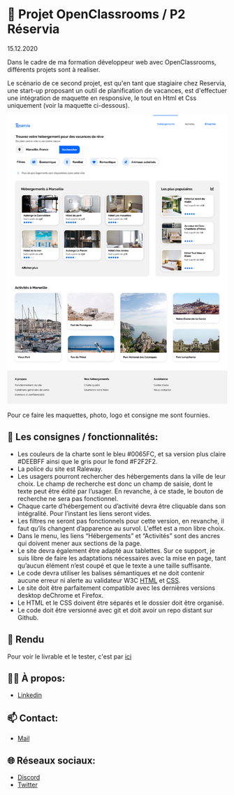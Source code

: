 # 📢 Projet OpenClassrooms / P2 Réservia
<p>15.12.2020</p>
<p> 
  Dans le cadre de ma formation développeur web avec OpenClassrooms, différents projets sont à realiser.
</p>

<p> 
  Le scénario de ce second projet, est qu'en tant que stagiaire chez Reservia, une start-up proposant un outil de planification de vacances,
est d'effectuer une intégration de maquette en responsive, le tout en Html et Css uniquement (voir la maquette ci-dessous).
</p>

<img  alt="maquettes verion pc" src="https://github.com/Cyrille57/CyrilleMorel_2_15122020/blob/master/screenshot/Desktop%20-%201.png">


<p> 
  Pour ce faire les maquettes, photo, logo et consigne me sont fournies.
</p>

<h2>📝 Les consignes / fonctionnalités: </h2>

<ul>
  <li>
    Les couleurs de la charte sont le bleu #0065FC, et sa version plus claire #DEEBFF ainsi que le gris pour le fond #F2F2F2.
  </li>
  <li>
    La police du site est Raleway.
  </li>
  <li>
    Les usagers pourront rechercher des hébergements dans la ville de leur choix. Le champ de recherche est donc un champ de saisie, dont le texte peut être édité par l’usager. En revanche, à ce stade, le bouton de recherche ne sera pas fonctionnel.
  </li>
  <li>
    Chaque carte d’hébergement ou d’activité devra être cliquable dans son intégralité. Pour l’instant les liens seront vides.
  </li>
  <li>
    Les filtres ne seront pas fonctionnels pour cette version, en revanche, il faut qu’ils changent d’apparence au survol. L'effet est a mon libre choix.
  </li>
  <li>
    Dans le menu, les liens “Hébergements” et “Activités” sont des ancres qui doivent mener aux sections de la page.
  </li>
  <li>
    Le site devra également être adapté aux tablettes. Sur ce support, je suis libre de faire les adaptations nécessaires avec la mise en page, tant qu’aucun élément n’est coupé et que le texte a une taille suffisante.
  </li>
  <li>
    Le code devra utiliser les balises sémantiques et ne doit contenir aucune erreur ni alerte au validateur W3C <a href="https://validator.w3.org/nu/?doc=https%3A%2F%2Fcyrille57.github.io%2Foc-2-reservia%2F">HTML</a> et <a href="https://jigsaw.w3.org/css-validator/validator?uri=https%3A%2F%2Fcyrille57.github.io%2Foc-2-reservia%2F&profile=css3svg&usermedium=all&warning=1&vextwarning=&lang=fr">CSS</a>.
  </li>
  <li>
    Le site doit être parfaitement compatible avec les dernières versions desktop deChrome et Firefox.
  </li>
  <li>
    Le HTML et le CSS doivent être séparés et le dossier doit être organisé.
  </li>
  <li>
    Le code doit être versionné avec git et doit avoir un repo distant sur Github.
  </li>
</ul>

<h2>👀 Rendu </h2>

<p>
  Pour voir le livrable et le tester, c'est par <a href="https://cyrille57.github.io/oc-2-reservia/">ici</a>
</p>

<h2>🙋‍♂️ À propos: </h2>

<ul>
  <li>
    <a href="https://www.linkedin.com/in/cyrille-morel/">Linkedin</a>
  </li>
</ul> 


<h2>📫 Contact: </h2>

<ul>
  <li>
    <a href="mailto:cyril_dev@outlook.fr">Mail</a>
  </li>
</ul>

 <h2>🌐 Réseaux sociaux:</h2>
 
<ul>
  <li>
    <a href="https://discord.gg/At8T9HD">Discord</a>
  </li>
  <li>
    <a href="https://twitter.com/Cyril2101">Twitter</a>
  </li>
</ul>
